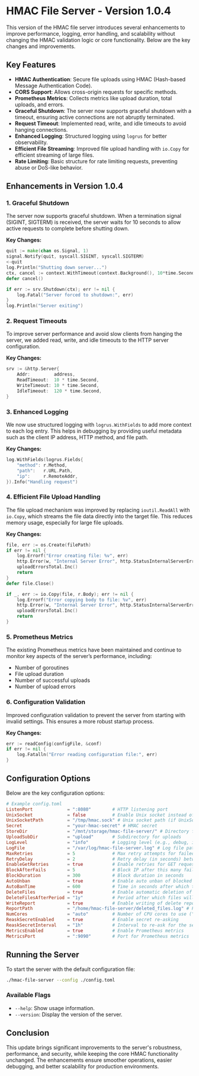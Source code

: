 
# HMAC File Server - Version 1.0.4

This version of the HMAC file server introduces several enhancements to improve performance, logging, error handling, and scalability without changing the HMAC validation logic or core functionality. Below are the key changes and improvements.

## Key Features

- **HMAC Authentication**: Secure file uploads using HMAC (Hash-based Message Authentication Code).
- **CORS Support**: Allows cross-origin requests for specific methods.
- **Prometheus Metrics**: Collects metrics like upload duration, total uploads, and errors.
- **Graceful Shutdown**: The server now supports graceful shutdown with a timeout, ensuring active connections are not abruptly terminated.
- **Request Timeout**: Implemented read, write, and idle timeouts to avoid hanging connections.
- **Enhanced Logging**: Structured logging using `logrus` for better observability.
- **Efficient File Streaming**: Improved file upload handling with `io.Copy` for efficient streaming of large files.
- **Rate Limiting**: Basic structure for rate limiting requests, preventing abuse or DoS-like behavior.

## Enhancements in Version 1.0.4

### 1. Graceful Shutdown
The server now supports graceful shutdown. When a termination signal (SIGINT, SIGTERM) is received, the server waits for 10 seconds to allow active requests to complete before shutting down.

**Key Changes:**
```go
quit := make(chan os.Signal, 1)
signal.Notify(quit, syscall.SIGINT, syscall.SIGTERM)
<-quit
log.Println("Shutting down server...")
ctx, cancel := context.WithTimeout(context.Background(), 10*time.Second)
defer cancel()

if err := srv.Shutdown(ctx); err != nil {
    log.Fatal("Server forced to shutdown:", err)
}
log.Println("Server exiting")
```

### 2. Request Timeouts
To improve server performance and avoid slow clients from hanging the server, we added read, write, and idle timeouts to the HTTP server configuration.

**Key Changes:**
```go
srv := &http.Server{
    Addr:         address,
    ReadTimeout:  10 * time.Second,
    WriteTimeout: 10 * time.Second,
    IdleTimeout:  120 * time.Second,
}
```

### 3. Enhanced Logging
We now use structured logging with `logrus.WithFields` to add more context to each log entry. This helps in debugging by providing useful metadata such as the client IP address, HTTP method, and file path.

**Key Changes:**
```go
log.WithFields(logrus.Fields{
    "method": r.Method,
    "path":   r.URL.Path,
    "ip":     r.RemoteAddr,
}).Info("Handling request")
```

### 4. Efficient File Upload Handling
The file upload mechanism was improved by replacing `ioutil.ReadAll` with `io.Copy`, which streams the file data directly into the target file. This reduces memory usage, especially for large file uploads.

**Key Changes:**
```go
file, err := os.Create(filePath)
if err != nil {
    log.Errorf("Error creating file: %v", err)
    http.Error(w, "Internal Server Error", http.StatusInternalServerError)
    uploadErrorsTotal.Inc()
    return
}
defer file.Close()

if _, err := io.Copy(file, r.Body); err != nil {
    log.Errorf("Error copying body to file: %v", err)
    http.Error(w, "Internal Server Error", http.StatusInternalServerError)
    uploadErrorsTotal.Inc()
    return
}
```

### 5. Prometheus Metrics
The existing Prometheus metrics have been maintained and continue to monitor key aspects of the server’s performance, including:
- Number of goroutines
- File upload duration
- Number of successful uploads
- Number of upload errors

### 6. Configuration Validation
Improved configuration validation to prevent the server from starting with invalid settings. This ensures a more robust startup process.

**Key Changes:**
```go
err := readConfig(configFile, &conf)
if err != nil {
    log.Fatalln("Error reading configuration file:", err)
}
```

## Configuration Options

Below are the key configuration options:

```toml
# Example config.toml
ListenPort             = ":8080"        # HTTP listening port
UnixSocket             = false          # Enable Unix socket instead of TCP
UnixSocketPath         = "/tmp/hmac.sock" # Unix socket path (if UnixSocket = true)
Secret                 = "your-hmac-secret" # HMAC secret
StoreDir               = "/mnt/storage/hmac-file-server/" # Directory for storing files
UploadSubDir           = "upload"       # Subdirectory for uploads
LogLevel               = "info"         # Logging level (e.g., debug, info, warn, error)
LogFile                = "/var/log/hmac-file-server.log" # Log file path
MaxRetries             = 5              # Max retry attempts for failed uploads
RetryDelay             = 2              # Retry delay (in seconds) between attempts
EnableGetRetries       = true           # Enable retries for GET requests
BlockAfterFails        = 5              # Block IP after this many failed attempts
BlockDuration          = 300            # Block duration in seconds
AutoUnban              = true           # Enable auto unban of blocked IPs
AutoBanTime            = 600            # Time in seconds after which the ban will be lifted
DeleteFiles            = true           # Enable automatic deletion of files
DeleteFilesAfterPeriod = "1y"           # Period after which files will be deleted (e.g., 1y for 1 year)
WriteReport            = true           # Enable writing of delete report
ReportPath             = "/home/hmac-file-server/deleted_files.log" # Path to delete report
NumCores               = "auto"         # Number of CPU cores to use ("auto" to use all)
ReaskSecretEnabled     = true           # Enable secret re-asking
ReaskSecretInterval    = "1h"           # Interval to re-ask for the secret
MetricsEnabled         = true           # Enable Prometheus metrics
MetricsPort            = ":9090"        # Port for Prometheus metrics
```

## Running the Server

To start the server with the default configuration file:

```bash
./hmac-file-server --config ./config.toml
```

### Available Flags

- `--help`: Show usage information.
- `--version`: Display the version of the server.

## Conclusion

This update brings significant improvements to the server's robustness, performance, and security, while keeping the core HMAC functionality unchanged. The enhancements ensure smoother operations, easier debugging, and better scalability for production environments.
